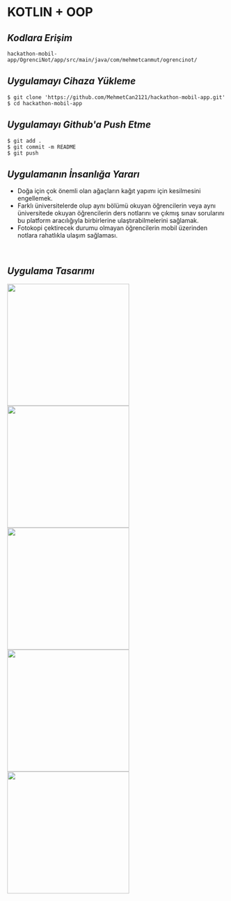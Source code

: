 <h1>KOTLIN + OOP</h1>

<h2><i>Kodlara Erişim</i></h2>

```
hackathon-mobil-app/OgrenciNot/app/src/main/java/com/mehmetcanmut/ogrencinot/
```

<h2><i>Uygulamayı Cihaza Yükleme</i></h2>

```
$ git clone 'https://github.com/MehmetCan2121/hackathon-mobil-app.git'
$ cd hackathon-mobil-app
```

<h2><i>Uygulamayı Github'a Push Etme</i></h2>

```
$ git add .
$ git commit -m README
$ git push
```


<h2><i>Uygulamanın İnsanlığa Yararı</i></h2>

 <ul>
  <li>Doğa için çok önemli olan ağaçların kağıt yapımı için kesilmesini engellemek.</li>
    <li> Farklı üniversitelerde olup aynı bölümü okuyan öğrencilerin veya aynı üniversitede okuyan öğrencilerin ders notlarını ve çıkmış sınav sorularını  bu platform aracılığıyla birbirlerine ulaştırabilmelerini sağlamak.</li>
  <li>Fotokopi çektirecek durumu olmayan öğrencilerin mobil üzerinden notlara rahatlıkla ulaşım sağlaması.
 </ul>



<br/>
<h2><i>Uygulama Tasarımı</i></h2>
<div>
<img src="tasarımlar\giris.jpeg" width="280" />
<img src="tasarımlar\ogrencikayit.jpeg" width="280" />
<img src="tasarımlar\anasayfa.jpeg" width="280" />
</div>

<div>
<img src="tasarımlar\notekleme.jpeg" width="280" />
<img src="tasarımlar\filtreleme.jpeg" width="280" />
</div>

<br/>


